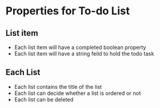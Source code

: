 # Properties for To-do List

## List item

- Each list item will have a completed boolean property
- Each list item will have a string feild to hold the todo task

## Each List

- Each list contains the title of the list
- Each list can decide whether a list is ordered or not
- Each list can be deleted
